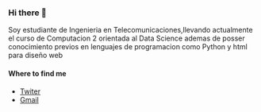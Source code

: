 ### Hi there 👋

<!--
**juniorcabana/juniorcabana** is a ✨ _special_ ✨ repository because its `README.md` (this file) appears on your GitHub profile. --->

Soy estudiante de Ingenieria en Telecomunicaciones,llevando actualmente el curso de Computacion 2 orientada al Data Science ademas de posser conocimiento previos en lenguajes de programacion como Python y html para diseño web

#### Where to find me
- [Twiter](https://twitter.com/EvertTaco)
- [Gmail](jcabanat@unsa.edu.pe)
